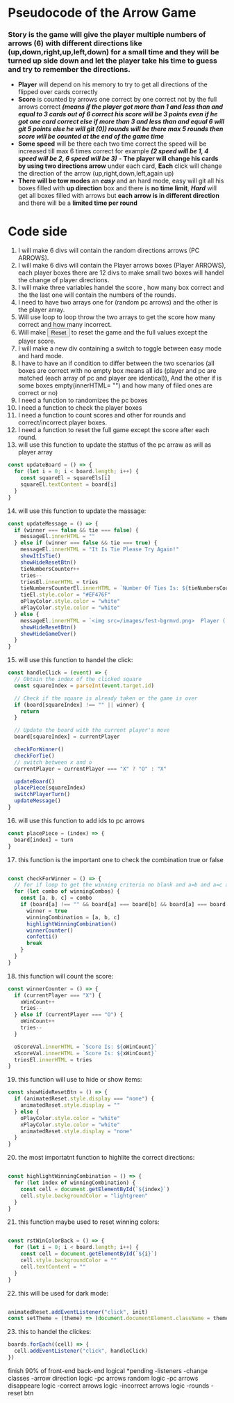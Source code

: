 # Pseudocode of the Arrow Game

### Story is the game will give the player multiple numbers of arrows (6) with different directions like (up,down,right,up,left,down) for a small time and they will be turned up side down and let the player take his time to guess and try to remember the directions.

- **Player** will depend on his memory to try to get all directions of the flipped over cards correctly
- **Score** is counted by arrows one correct by one correct not by the full arrows correct
  **_(means if the player got more than 1 and less than and equal to 3 cards out of 6 correct his score will be 3 points even if he got one card correct else if more than 3 and less than and equal 6 will git 5 points else he will git (0)) rounds will be there max 5 rounds then score will be counted at the end of the game time_**
- **Some speed** will be there each two time correct the speed will be increased till max 6 times correct for example **_(2 speed will be 1, 4 speed will be 2, 6 speed will be 3)_** - **The player will change his cards by using two directions arrow** under each card, **Each** click will change the direction of the arrow (up,right,down,left,again up)
- **There will be tow modes** an **_easy_** and an hard mode, easy will git all his boxes filled with **up direction** box and there is **no time limit**, **_Hard_** will get all boxes filled with arrows but **each arrow is in different direction** and there will be a **limited time per round**

# Code side

1. I will make 6 divs will contain the random directions arrows (PC ARROWS).
2. I will make 6 divs will contain the Player arrows boxes (Player ARROWS), each player boxes there are 12 divs to make small two boxes will handel the change of player directions.
3. I will make three variables handel the score , how many box correct and the the last one will contain the numbers of the rounds.
4. I need to have two arrays one for (random pc arrows) and the other is the player array.
5. Will use loop to loop throw the two arrays to get the score how many correct and how many incorrect.
6. Will make <button>Reset</button> to reset the game and the full values except the player score.
7. I will make a new div containing a switch to toggle between easy mode and hard mode.
8. I have to have an if condition to differ between the two scenarios (all boxes are correct with no empty box means all ids (player and pc are matched (each array of pc and player are identical)), And the other if is some boxes empty(innerHTML= "") and how many of filed ones are correct or no)
9. I need a function to randomizes the pc boxes
10. I need a function to check the player boxes
11. I need a function to count scores and other for rounds and correct/incorrect player boxes.
12. I need a function to reset the full game except the score after each round.
13. will use this function to update the stattus of the pc arraw as will as player array
```JavaScript
const updateBoard = () => {
  for (let i = 0; i < board.length; i++) {
    const squareEl = squareEls[i]
    squareEl.textContent = board[i]
  }
}
```
14. will use this function to update the massage:
```JavaScript
const updateMessage = () => {
  if (winner === false && tie === false) {
    messageEl.innerHTML = ""
  } else if (winner === false && tie === true) {
    messageEl.innerHTML = "It Is Tie Please Try Again!"
    showItIsTie()
    showHideResetBtn()
    tieNumbersCounter++
    tries--
    triesEl.innerHTML = tries
    tieNumbersCounterEl.innerHTML = `Number Of Ties Is: ${tieNumbersCounter}`
    tieEl.style.color = "#EF476F"
    oPlayColor.style.color = "white"
    xPlayColor.style.color = "white"
  } else {
    messageEl.innerHTML = `<img src=/images/fest-bgrmvd.png>  Player ( ${turn} ) Won!  <img src=/images/fest-bgrmvd.png>`
    showHideResetBtn()
    showHideGameOver()
  }
}
```

15. will use this function to handel the click:

```JavaScript
const handleClick = (event) => {
  // Obtain the index of the clicked square
  const squareIndex = parseInt(event.target.id)

  // Check if the square is already taken or the game is over
  if (board[squareIndex] !== "" || winner) {
    return
  }

  // Update the board with the current player's move
  board[squareIndex] = currentPlayer

  checkForWinner()
  checkForTie()
  // switch between x and o
  currentPlayer = currentPlayer === "X" ? "O" : "X"

  updateBoard()
  placePiece(squareIndex)
  switchPlayerTurn()
  updateMessage()
}
```

16. will use this function to add ids to pc arrows

```JavaScript
const placePiece = (index) => {
  board[index] = turn
}

```

17. this function is the important one to check the combination true or false

```JavaScript

const checkForWinner = () => {
  // for if loop to get the winning criteria no blank and a=b and a=c and b=c
  for (let combo of winningCombos) {
    const [a, b, c] = combo
    if (board[a] !== "" && board[a] === board[b] && board[a] === board[c]) {
      winner = true
      winningCombination = [a, b, c]
      highlightWinningCombination()
      winnerCounter()
      confetti()
      break
    }
  }
}

```

18. this function will count the score:

```JavaScript
const winnerCounter = () => {
  if (currentPlayer === "X") {
    xWinCount++
    tries--
  } else if (currentPlayer === "O") {
    oWinCount++
    tries--
  }

  oScoreVal.innerHTML = `Score Is: ${oWinCount}`
  xScoreVal.innerHTML = `Score Is: ${xWinCount}`
  triesEl.innerHTML = tries
}

```

19. this function will use to hide or show items:

```JavaScript
const showHideResetBtn = () => {
  if (animatedReset.style.display === "none") {
    animatedReset.style.display = ""
  } else {
    oPlayColor.style.color = "white"
    xPlayColor.style.color = "white"
    animatedReset.style.display = "none"
  }
}

```

20. the most importatnt function to highlite the correct directions:

```javascript

const highlightWinningCombination = () => {
  for (let index of winningCombination) {
    const cell = document.getElementById(`${index}`)
    cell.style.backgroundColor = "lightgreen"
  }
}

```
21. this function maybe used to reset winning colors:

```javascript

const rstWinColorBack = () => {
  for (let i = 0; i < board.length; i++) {
    const cell = document.getElementById(`${i}`)
    cell.style.backgroundColor = ""
    cell.textContent = ""
  }
}

```

22. this will be used for dark mode: 

```javascript

animatedReset.addEventListener("click", init)
const setTheme = (theme) => (document.documentElement.className = theme)

```

23. this to handel the clickes:

```javascript
boards.forEach((cell) => {
  cell.addEventListener("click", handleClick)
})
```
finish 90% of front-end
back-end logical *pending
  -listeners
  -change classes
  -arrow direction logic
  -pc arrows random logic
  -pc arrows disappeare logic
  -correct arrows logic
  -incorrect arrows logic
  -rounds
  -reset btn
